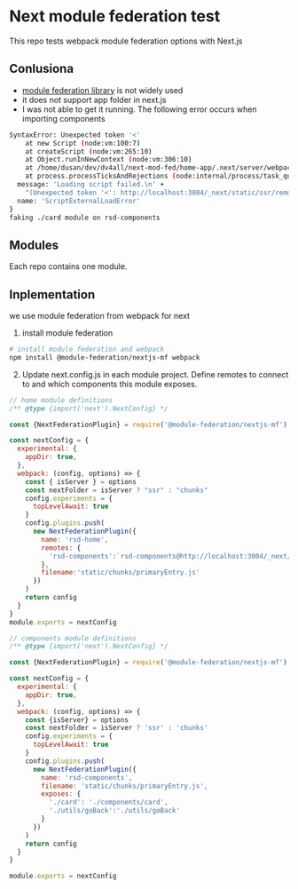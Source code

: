 # Next module federation test

This repo tests webpack module federation options with Next.js

## Conlusiona

- [module federation library](https://github.com/module-federation/universe/tree/main/packages/nextjs-mf) is not widely used
- it does not support app folder in next.js
- I was not able to get it running. The following error occurs when importing components

```bash
SyntaxError: Unexpected token '<'
    at new Script (node:vm:100:7)
    at createScript (node:vm:265:10)
    at Object.runInNewContext (node:vm:306:10)
    at /home/dusan/dev/dv4all/next-mod-fed/home-app/.next/server/webpack-runtime.js:367:40
    at process.processTicksAndRejections (node:internal/process/task_queues:95:5) {
  message: 'Loading script failed.\n' +
    "(Unexpected token '<': http://localhost:3004/_next/static/ssr/remoteEntry.js)",
  name: 'ScriptExternalLoadError'
}
faking ./card module on rsd-components

```

## Modules

Each repo contains one module.

## Inplementation

we use module federation from webpack for next

1. install module federation

```bash
# install module federation and webpack
npm install @module-federation/nextjs-mf webpack
```

2. Update next.config.js in each module project. Define remotes to connect to and which components this module exposes.

```Javascript
// home module definitions
/** @type {import('next').NextConfig} */

const {NextFederationPlugin} = require('@module-federation/nextjs-mf')

const nextConfig = {
  experimental: {
    appDir: true,
  },
  webpack: (config, options) => {
    const { isServer } = options
    const nextFolder = isServer ? "ssr" : "chunks"
    config.experiments = {
      topLevelAwait: true
    }
    config.plugins.push(
      new NextFederationPlugin({
        name: 'rsd-home',
        remotes: {
          'rsd-components':`rsd-components@http://localhost:3004/_next/static/${nextFolder}/remoteEntry.js`
        },
        filename:'static/chunks/primaryEntry.js'
      })
    )
    return config
  }
}
module.exports = nextConfig
```

```Javascript
// components module definitions
/** @type {import('next').NextConfig} */

const {NextFederationPlugin} = require('@module-federation/nextjs-mf')

const nextConfig = {
  experimental: {
    appDir: true,
  },
  webpack: (config, options) => {
    const {isServer} = options
    const nextFolder = isServer ? 'ssr' : 'chunks'
    config.experiments = {
      topLevelAwait: true
    }
    config.plugins.push(
      new NextFederationPlugin({
        name: 'rsd-components',
        filename: 'static/chunks/primaryEntry.js',
        exposes: {
          './card': './components/card',
          './utils/goBack':'./utils/goBack'
        }
      })
    )
    return config
  }
}

module.exports = nextConfig

```
